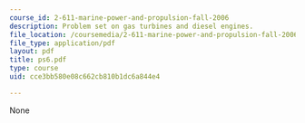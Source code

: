 ```yaml
---
course_id: 2-611-marine-power-and-propulsion-fall-2006
description: Problem set on gas turbines and diesel engines.
file_location: /coursemedia/2-611-marine-power-and-propulsion-fall-2006/cce3bb580e08c662cb810b1dc6a844e4_ps6.pdf
file_type: application/pdf
layout: pdf
title: ps6.pdf
type: course
uid: cce3bb580e08c662cb810b1dc6a844e4

---
```

None